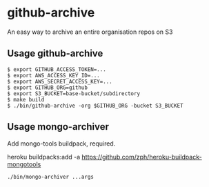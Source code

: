 github-archive
==============

An easy way to archive an entire organisation repos on S3

## Usage github-archive

```
$ export GITHUB_ACCESS_TOKEN=...
$ export AWS_ACCESS_KEY_ID=...
$ export AWS_SECRET_ACCESS_KEY=...
$ export GITHUB_ORG=github
$ export S3_BUCKET=base-bucket/subdirectory
$ make build
$ ./bin/github-archive -org $GITHUB_ORG -bucket S3_BUCKET
```

## Usage mongo-archiver
Add mongo-tools buildpack, required.

heroku buildpacks:add -a <DYNO> https://github.com/zph/heroku-buildpack-mongotools

```
./bin/mongo-archiver ...args
```
